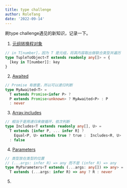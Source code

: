 ```yaml
---
title: type challenge
author: RoleTang
date: '2022-09-14'
---
```


刷type challenge遇见的新知识，记录一下。

1. [元组转换程对象](https://github.com/type-challenges/type-challenges/blob/main/questions/00011-easy-tuple-to-object/README.zh-CN.md)

```typescript
// in T[number]，因为 T 是元组，将其内容取出做联合类型并遍历
type TupleToObject<T extends readonly any[]> = {
  [key in T[number]]: key
}
```

2. [Awaited](https://github.com/type-challenges/type-challenges/blob/main/questions/00189-easy-awaited/README.zh-CN.md)

```typescript
// Promise 有嵌套，所以可以递归判断
type MyAwaited<T> =
  T extends Promise<infer P> ?
  P extends Promise<unknown> ? MyAwaited<P> : P
  : never
```

3. [Array.includes](https://github.com/type-challenges/type-challenges/blob/main/questions/00898-easy-includes/README.zh-CN.md)

```typescript
// 相当于是用递归来做循环，依次判断
type Includes<T extends readonly any[], U> =
  T extends [infer P, ... infer R] ?
    Equal<P, U> extends true ? true :  Includes<R, U>
  : false
```

4. [Parameters](https://github.com/type-challenges/type-challenges/blob/main/questions/03312-easy-parameters/README.zh-CN.md)

```typescript
// 类型放在类型的位置
// (...args: infer R) => any 而不是 (infer R) => any
type MyParameters<T extends (...args: any[]) => any> =
  T extends (...args: infer R) => any ? R : never
```

5.